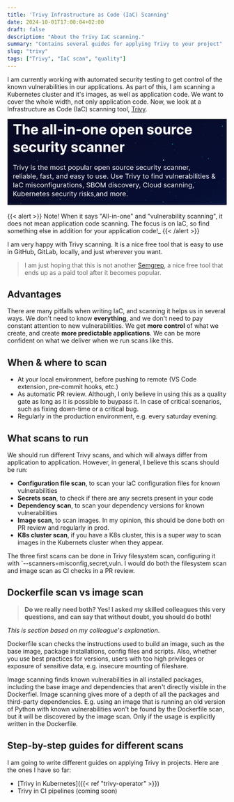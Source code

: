 ```yaml
---
title: 'Trivy Infrastructure as Code (IaC) Scanning'
date: 2024-10-01T17:00:04+02:00
draft: false
description: "About the Trivy IaC scanning."
summary: "Contains several guides for applying Trivy to your project"
slug: "trivy"
tags: ["Trivy", "IaC scan", "quality"]
---
```


I am currently working with automated security testing to get control of the known vulnerabilities in our applications. As part of this, I am scanning a Kubernetes cluster and it's images, as well as application code. We want to cover the whole width, not only application code. Now, we look at a Infrastructure as Code (IaC) scanning tool, [Trivy](https://trivy.dev/).

![Trivy home page info screenshot](./trivy-info.png)

{{< alert >}}
Note! When it says "All-in-one" and "vulnerability scanning", it does not mean application code scanning. The focus is on IaC, so find something else in addition for your application code!_
{{< /alert >}}

I am very happy with Trivy scanning. It is a nice free tool that is easy to use in GitHub, GitLab, locally, and just wherever you want.

> I am just hoping that this is not another [Semgrep](https://semgrep.dev/), a nice free tool that ends up as a paid tool after it becomes popular.  

## Advantages
There are many pitfalls when writing IaC, and scanning it helps us in several ways. We don't need to know **everything**, and we don't need to pay constant attention to new vulnerabilities. We get **more control** of what we create, and create **more predictable applications**. We can be more confident on what we deliver when we run scans like this. 

## When & where to scan 
- At your local environment, before pushing to remote (VS Code extension, pre-commit hooks, etc.)
- As automatic PR review. Although, I only believe in using this as a quality gate as long as it is possible to buypass it. In case of critical scenarios, such as fixing down-time or a critical bug. 
- Regularly in the production environment, e.g. every saturday evening. 

## What scans to run
We should run different Trivy scans, and which will always differ from application to application. 
However, in general, I believe this scans should be run:
- **Configuration file scan**, to scan your IaC configuration files for known vulnerabilities
- **Secrets scan**, to check if there are any secrets present in your code
- **Dependency scan**, to scan your dependency versions for known vulnerabilities
- **Image scan**, to scan images. In my opinion, this should be done both on PR review and regularly in prod.
- **K8s cluster scan**, if you have a K8s cluster, this is a super way to scan images in the Kubernets cluster when they appear.

The three first scans can be done in Trivy filesystem scan, configuring it with `--scanners=misconfig,secret,vuln. I would do both the filesystem scan and image scan as CI checks in a PR review.

## Dockerfile scan vs image scan
> **Do we really need both? Yes! I asked my skilled colleagues this very questions, and can say that without doubt, you should do both!**

_This is section based on my colleague's explanation_.

Dockerfile scan checks the instructions used to build an image, such as the base image, package installations, config files and scripts. Also, whether you use best practices for versions, users with too high privileges or exposure of sensitive data, e.g. insecure mounting of fileshare. 

Image scanning finds known vulnerabilities in all installed packages, including the base image and dependencies that aren't directly visible in the Dockerfiel. Image scanning gives more of a depth of all the packages and third-party dependencies. E.g. using an image that is running an old version of Python with known vulnerabilities won't be found by the Dockerfile scan, but it will be discovered by the image scan. Only if the usage is explicitly written in the Dockerfile.

## Step-by-step guides for different scans
I am going to write different guides on applying Trivy in projects. Here are the ones I have so far:
* [Trivy in Kubernetes]({{< ref "trivy-operator" >}})
* Trivy in CI pipelines (coming soon)
